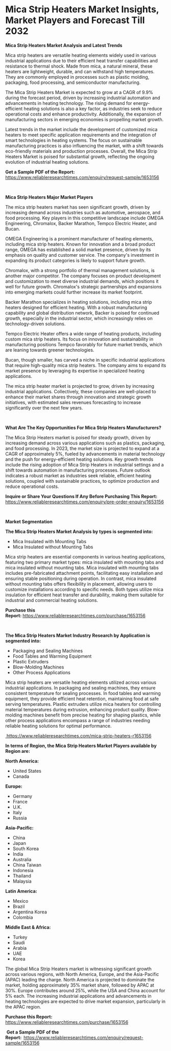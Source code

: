 <p><h1>Mica Strip Heaters Market Insights, Market Players and Forecast Till 2032</h1></p><p><strong>Mica Strip Heaters Market Analysis and Latest Trends</strong></p>
<p><p>Mica strip heaters are versatile heating elements widely used in various industrial applications due to their efficient heat transfer capabilities and resistance to thermal shock. Made from mica, a natural mineral, these heaters are lightweight, durable, and can withstand high temperatures. They are commonly employed in processes such as plastic molding, packaging, food processing, and semiconductor manufacturing.</p><p>The Mica Strip Heaters Market is expected to grow at a CAGR of 9.9% during the forecast period, driven by increasing industrial automation and advancements in heating technology. The rising demand for energy-efficient heating solutions is also a key factor, as industries seek to reduce operational costs and enhance productivity. Additionally, the expansion of manufacturing sectors in emerging economies is propelling market growth. </p><p>Latest trends in the market include the development of customized mica heaters to meet specific application requirements and the integration of smart technologies in heating systems. The focus on sustainable manufacturing practices is also influencing the market, with a shift towards eco-friendly materials and production processes. Overall, the Mica Strip Heaters Market is poised for substantial growth, reflecting the ongoing evolution of industrial heating solutions.</p></p>
<p><strong>Get a Sample PDF of the Report:&nbsp;</strong> <a href="https://www.reliableresearchtimes.com/enquiry/request-sample/1653156?utm_campaign=3505&utm_medium=2&utm_source=Github&utm_content=ia&utm_term=16042025&utm_id=mica-strip-heaters">https://www.reliableresearchtimes.com/enquiry/request-sample/1653156</a></p>
<p>&nbsp;</p>
<p><strong>Mica Strip Heaters Major Market Players</strong></p>
<p><p>The mica strip heaters market has seen significant growth, driven by increasing demand across industries such as automotive, aerospace, and food processing. Key players in this competitive landscape include OMEGA Engineering, Chromalox, Backer Marathon, Tempco Electric Heater, and Bucan.</p><p>OMEGA Engineering is a prominent manufacturer of heating elements, including mica strip heaters. Known for innovation and a broad product range, OMEGA has established a solid market presence, driven by its emphasis on quality and customer service. The company's investment in expanding its product categories is likely to support future growth.</p><p>Chromalox, with a strong portfolio of thermal management solutions, is another major competitor. The company focuses on product development and customization to meet diverse industrial demands, which positions it well for future growth. Chromalox's strategic partnerships and expansions into emerging markets could further increase its market footprint.</p><p>Backer Marathon specializes in heating solutions, including mica strip heaters designed for efficient heating. With a robust manufacturing capability and global distribution network, Backer is poised for continued growth, especially in the industrial sector, which increasingly relies on technology-driven solutions.</p><p>Tempco Electric Heater offers a wide range of heating products, including custom mica strip heaters. Its focus on innovation and sustainability in manufacturing positions Tempco favorably for future market trends, which are leaning towards greener technologies.</p><p>Bucan, though smaller, has carved a niche in specific industrial applications that require high-quality mica strip heaters. The company aims to expand its market presence by leveraging its expertise in specialized heating applications.</p><p>The mica strip heater market is projected to grow, driven by increasing industrial applications. Collectively, these companies are well-placed to enhance their market shares through innovation and strategic growth initiatives, with estimated sales revenues forecasting to increase significantly over the next few years.</p></p>
<p>&nbsp;</p>
<p><strong>What Are The Key Opportunities For Mica Strip Heaters Manufacturers?</strong></p>
<p><p>The Mica Strip Heaters market is poised for steady growth, driven by increasing demand across various applications such as plastics, packaging, and food processing. In 2023, the market size is projected to expand at a CAGR of approximately 5%, fueled by advancements in material technology and the push for energy-efficient heating solutions. Key growth trends include the rising adoption of Mica Strip Heaters in industrial settings and a shift towards automation in manufacturing processes. Future outlook indicates a robust market as industries seek reliable, efficient heating solutions, coupled with sustainable practices, to optimize production and reduce operational costs.</p></p>
<p><strong>Inquire or Share Your Questions If Any Before Purchasing This Report:</strong> <a href="https://www.reliableresearchtimes.com/enquiry/pre-order-enquiry/1653156?utm_campaign=3505&utm_medium=2&utm_source=Github&utm_content=ia&utm_term=16042025&utm_id=mica-strip-heaters">https://www.reliableresearchtimes.com/enquiry/pre-order-enquiry/1653156</a></p>
<p>&nbsp;</p>
<p><strong>Market Segmentation</strong></p>
<p><strong>The Mica Strip Heaters Market Analysis by types is segmented into:</strong></p>
<p><ul><li>Mica Insulated with Mounting Tabs</li><li>Mica Insulated without Mounting Tabs</li></ul></p>
<p><p>Mica strip heaters are essential components in various heating applications, featuring two primary market types: mica insulated with mounting tabs and mica insulated without mounting tabs. Mica insulated with mounting tabs includes pre-fabricated attachment points, facilitating easy installation and ensuring stable positioning during operation. In contrast, mica insulated without mounting tabs offers flexibility in placement, allowing users to customize installations according to specific needs. Both types utilize mica insulation for efficient heat transfer and durability, making them suitable for industrial and commercial heating solutions.</p></p>
<p><strong>Purchase this Report:&nbsp;</strong><a href="https://www.reliableresearchtimes.com/purchase/1653156?utm_campaign=3505&utm_medium=2&utm_source=Github&utm_content=ia&utm_term=16042025&utm_id=mica-strip-heaters">https://www.reliableresearchtimes.com/purchase/1653156</a></p>
<p>&nbsp;</p>
<p><strong>The Mica Strip Heaters Market Industry Research by Application is segmented into:</strong></p>
<p><ul><li>Packaging and Sealing Machines</li><li>Food Tables and Warming Equipment</li><li>Plastic Extruders</li><li>Blow-Molding Machines</li><li>Other Process Applications</li></ul></p>
<p><p>Mica strip heaters are versatile heating elements utilized across various industrial applications. In packaging and sealing machines, they ensure consistent temperature for sealing processes. In food tables and warming equipment, they provide efficient heat retention, maintaining food at safe serving temperatures. Plastic extruders utilize mica heaters for controlling material temperatures during extrusion, enhancing product quality. Blow-molding machines benefit from precise heating for shaping plastics, while other process applications encompass a range of industries needing reliable heating solutions for optimal performance.</p></p>
<p><a href="https://www.reliableresearchtimes.com/mica-strip-heaters-r1653156?utm_campaign=3505&utm_medium=2&utm_source=Github&utm_content=ia&utm_term=16042025&utm_id=mica-strip-heaters">&nbsp;https://www.reliableresearchtimes.com/mica-strip-heaters-r1653156</a></p>
<p><strong>In terms of Region, the Mica Strip Heaters Market Players available by Region are:</strong></p>
<p>
    <p> <strong> North America: </strong>
        <ul>
            <li>United States</li>
            <li>Canada</li>
        </ul>
        </p> 
    <p> <strong> Europe: </strong>
        <ul>
            <li>Germany</li>
            <li>France</li>
            <li>U.K.</li>
            <li>Italy</li>
            <li>Russia</li>
        </ul>
        </p> 
    <p> <strong> Asia-Pacific: </strong>
        <ul>
            <li>China</li>
            <li>Japan</li>
            <li>South Korea</li>
            <li>India</li>
            <li>Australia</li>
            <li>China Taiwan</li>
            <li>Indonesia</li>
            <li>Thailand</li>
            <li>Malaysia</li>
        </ul>
        </p> 
    <p> <strong> Latin America: </strong>
        <ul>
            <li>Mexico</li>
            <li>Brazil</li>
            <li>Argentina Korea</li>
            <li>Colombia</li>
        </ul>
        </p> 
    <p> <strong> Middle East & Africa: </strong>
        <ul>
            <li>Turkey</li>
            <li>Saudi</li>
            <li>Arabia</li>
            <li>UAE</li>
            <li>Korea</li>
        </ul>
    </p>
    </p>
<p><p>The global Mica Strip Heaters market is witnessing significant growth across various regions, with North America, Europe, and the Asia-Pacific (APAC) leading the charge. North America is projected to dominate the market, holding approximately 35% market share, followed by APAC at 30%. Europe contributes around 25%, while the USA and China account for 5% each. The increasing industrial applications and advancements in heating technologies are expected to drive market expansion, particularly in the APAC region.</p></p>
<p><strong>Purchase this Report: </strong><a href="https://www.reliableresearchtimes.com/purchase/1653156?utm_campaign=3505&utm_medium=2&utm_source=Github&utm_content=ia&utm_term=16042025&utm_id=mica-strip-heaters">https://www.reliableresearchtimes.com/purchase/1653156</a></p>
<p>&nbsp;<strong>Get a Sample PDF of the Report:&nbsp;&nbsp;</strong><a href="https://www.reliableresearchtimes.com/enquiry/request-sample/1653156?utm_campaign=3505&utm_medium=2&utm_source=Github&utm_content=ia&utm_term=16042025&utm_id=mica-strip-heaters">https://www.reliableresearchtimes.com/enquiry/request-sample/1653156</a></p>
<p><strong></strong></p>
<p><p></p><p></p><p></p></p>